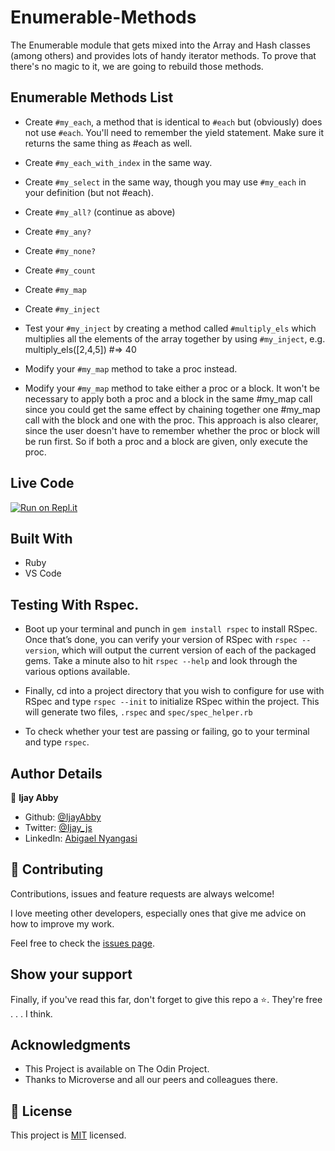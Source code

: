 # Enumerable-Methods

The Enumerable module that gets mixed into the Array and Hash classes (among others) and provides lots of handy iterator methods. To prove that there's no magic to it, we are going to rebuild those methods.

## Enumerable Methods List

- Create `#my_each`, a method that is identical to `#each` but (obviously) does not use `#each`. You'll need to remember the yield statement. Make sure it returns the same thing as #each as well.

- Create `#my_each_with_index` in the same way.

- Create `#my_select` in the same way, though you may use `#my_each` in your definition (but not #each).

- Create `#my_all?` (continue as above)

- Create `#my_any?`

- Create `#my_none?`

- Create `#my_count`

- Create `#my_map`

- Create `#my_inject`

- Test your `#my_inject` by creating a method called `#multiply_els` which multiplies all the elements of the array together by using `#my_inject`, e.g. multiply_els([2,4,5]) #=> 40

- Modify your `#my_map` method to take a proc instead.

- Modify your `#my_map` method to take either a proc or a block. It won't be necessary to apply both a proc and a block in the same #my_map call since you could get the same effect by chaining together one #my_map call with the block and one with the proc. This approach is also clearer, since the user doesn't have to remember whether the proc or block will be run first. So if both a proc and a block are given, only execute the proc.

## Live Code

[![Run on Repl.it](https://repl.it/badge/github/acushlakoncept/Enumerable)](https://repl.it/@IjayAbby/Enumerable-Methods)

## Built With

- Ruby
- VS Code

## Testing With Rspec.

- Boot up your terminal and punch in ``gem install rspec`` to install RSpec. Once that’s done, you can verify your version of RSpec with ``rspec --version``, which will output the current version of each of the packaged gems. Take a minute also to hit ``rspec --help`` and look through the various options available.

- Finally, cd into a project directory that you wish to configure for use with RSpec and type ``rspec --init`` to initialize RSpec within the project. This will generate two files, ``.rspec`` and ``spec/spec_helper.rb``

- To check whether your test are passing or failing, go to your terminal and type ``rspec``.

## Author Details

👤 **Ijay Abby**

- Github: [@IjayAbby](https://github.com/IjayAbby)
- Twitter: [@Ijay_js](https://twitter.com/Ijay_js)
- LinkedIn: [Abigael Nyangasi](https://www.linkedin.com/in/ijayabby4/)

## 🤝 Contributing

Contributions, issues and feature requests are always welcome!

I love meeting other developers, especially ones that give me advice on how to improve my work.

Feel free to check the [issues page](https://github.com/IjayAbby/Enumerable-Methods/issues).

## Show your support

Finally, if you've read this far, don't forget to give this repo a ⭐️. They're free . . . I think.

## Acknowledgments

- This Project is available on The Odin Project.
- Thanks to Microverse and all our peers and colleagues there.

## 📝 License

This project is [MIT](https://github.com/IjayAbby/Enumerable-Methods/blob/development/LICENSE) licensed.
